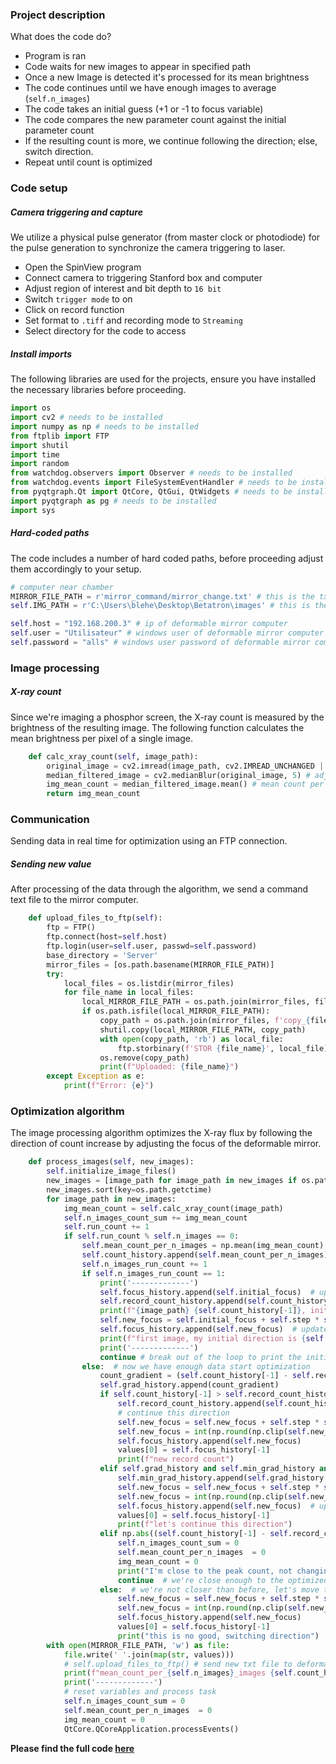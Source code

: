 
### Project description
What does the code do?

- Program is ran
- Code waits for new images to appear in specified path
- Once a new Image is detected it's processed for its mean brightness
- The code continues until we have enough images to average (`self.n_images`)
- The code takes an initial guess (+1 or -1 to focus variable)
- The code compares the new parameter count against the initial parameter count
- If the resulting count is more, we continue following the direction; else, switch direction.
- Repeat until count is optimized 

### Code setup
##### Camera triggering and capture
We utilize a physical pulse generator (from master clock or photodiode) for the pulse generation to synchronize the camera triggering to laser. 

- Open the SpinView program
- Connect camera to triggering Stanford box and computer
- Adjust region of interest and bit depth to `16 bit`
- Switch `trigger mode` to on
- Click on record function 
- Set format to `.tiff` and recording mode to `Streaming`
- Select directory for the code to access 

##### Install imports
The following libraries are used for the projects, ensure you have installed the necessary libraries before proceeding.

```python
import os 
import cv2 # needs to be installed 
import numpy as np # needs to be installed 
from ftplib import FTP
import shutil
import time
import random
from watchdog.observers import Observer # needs to be installed 
from watchdog.events import FileSystemEventHandler # needs to be installed 
from pyqtgraph.Qt import QtCore, QtGui, QtWidgets # needs to be installed 
import pyqtgraph as pg # needs to be installed 
import sys
```

##### Hard-coded paths
The code includes a number of hard coded paths, before proceeding adjust them accordingly to your setup.

```python
# computer near chamber
MIRROR_FILE_PATH = r'mirror_command/mirror_change.txt' # this is the txt file the code writes to
self.IMG_PATH = r'C:\Users\blehe\Desktop\Betatron\images' # this is the folder from which the code will process the images, make sure it aligns with the path specified in SpinView

self.host = "192.168.200.3" # ip of deformable mirror computer
self.user = "Utilisateur" # windows user of deformable mirror computer
self.password = "alls" # windows user password of deformable mirror computer
```
### Image processing 
##### X-ray count
Since we're imaging a phosphor screen, the X-ray count is measured by the brightness of the resulting image. The following function calculates the mean brightness per pixel of a single image. 

```python 
    def calc_xray_count(self, image_path):
        original_image = cv2.imread(image_path, cv2.IMREAD_UNCHANGED | cv2.IMREAD_ANYDEPTH) # IMREAD_ANYDEPTH, IMREAD_UNCHANGED ensure reading in 16bit
        median_filtered_image = cv2.medianBlur(original_image, 5) # adjustable median filter, currently set to 5 pixels (works well for data you sent)
        img_mean_count = median_filtered_image.mean() # mean count per single image
        return img_mean_count
```

### Communication
Sending data in real time for optimization using an FTP connection.
##### Sending new value
After processing of the data through the algorithm, we send a command text file to the mirror computer. 

```python
    def upload_files_to_ftp(self):
        ftp = FTP()
        ftp.connect(host=self.host)
        ftp.login(user=self.user, passwd=self.password)
        base_directory = 'Server'
        mirror_files = [os.path.basename(MIRROR_FILE_PATH)]
        try:
            local_files = os.listdir(mirror_files)
            for file_name in local_files:
                local_MIRROR_FILE_PATH = os.path.join(mirror_files, file_name)
                if os.path.isfile(local_MIRROR_FILE_PATH):
                    copy_path = os.path.join(mirror_files, f'copy_{file_name}')
                    shutil.copy(local_MIRROR_FILE_PATH, copy_path)
                    with open(copy_path, 'rb') as local_file:
                        ftp.storbinary(f'STOR {file_name}', local_file)
                    os.remove(copy_path)
                    print(f"Uploaded: {file_name}")
        except Exception as e:
            print(f"Error: {e}")
```
### Optimization algorithm
The image processing algorithm optimizes the X-ray flux by following the direction of count increase by adjusting the focus of the deformable mirror.

```python
    def process_images(self, new_images):
        self.initialize_image_files()
        new_images = [image_path for image_path in new_images if os.path.exists(image_path)]
        new_images.sort(key=os.path.getctime)
        for image_path in new_images:
            img_mean_count = self.calc_xray_count(image_path)
            self.n_images_count_sum += img_mean_count
            self.run_count += 1
            if self.run_count % self.n_images == 0:
                self.mean_count_per_n_images = np.mean(img_mean_count)
                self.count_history.append(self.mean_count_per_n_images)
                self.n_images_run_count += 1
                if self.n_images_run_count == 1:
                    print('-------------')                    
                    self.focus_history.append(self.initial_focus)  # update new focus
                    self.record_count_history.append(self.count_history[-1])  # this is the initial peak count
                    print(f"{image_path} {self.count_history[-1]}, initial focus {self.focus_history[-1]}")
                    self.new_focus = self.initial_focus + self.step * self.direction  # try the random direction
                    self.focus_history.append(self.new_focus)  # update new focus
                    print(f"first image, my initial direction is {self.direction}")
                    print('-------------')
                    continue # break out of the loop to print the initial focus and initial count (and not new focus for initial count)
                else:  # now we have enough data start optimization
                    count_gradient = (self.count_history[-1] - self.record_count_history[-1])/(self.record_count_history[-1]) # compare to record count
                    self.grad_history.append(count_gradient)
                    if self.count_history[-1] > self.record_count_history[-1]:
                        self.record_count_history.append(self.count_history[-1])  # this is the new current peak count
                        # continue this direction
                        self.new_focus = self.new_focus + self.step * self.direction
                        self.new_focus = int(np.round(np.clip(self.new_focus, self.lower_bound, self.upper_bound)))
                        self.focus_history.append(self.new_focus)
                        values[0] = self.focus_history[-1]
                        print(f"new record count")
                    elif self.grad_history and self.min_grad_history and (np.abs(self.grad_history[-1]) < np.abs(self.min_grad_history[-1])):
                        self.min_grad_history.append(self.grad_history[-1])  # this is the new closest to the peak count
                        self.new_focus = self.new_focus + self.step * self.direction
                        self.new_focus = int(np.round(np.clip(self.new_focus, self.lower_bound, self.upper_bound)))
                        self.focus_history.append(self.new_focus)  # update new focus
                        values[0] = self.focus_history[-1]
                        print(f"let's continue this direction")
                    elif np.abs((self.count_history[-1] - self.record_count_history[-1])/(self.record_count_history[-1])) <= self.tolerance:
                        self.n_images_count_sum = 0
                        self.mean_count_per_n_images  = 0
                        img_mean_count = 0
                        print("I'm close to the peak count, not changing focus")
                        continue  # we're close enough to the optimized value, let's stop trying to change focus
                    else:  # we're not closer than before, let's move to the other direction instead
                        self.new_focus = self.new_focus + self.step * self.direction * -1
                        self.new_focus = int(np.round(np.clip(self.new_focus, self.lower_bound, self.upper_bound)))
                        self.focus_history.append(self.new_focus)
                        values[0] = self.focus_history[-1]
                        print("this is no good, switching direction")
        with open(MIRROR_FILE_PATH, 'w') as file:
            file.write(' '.join(map(str, values)))
            # self.upload_files_to_ftp() # send new txt file to deformable mirror computer
            print(f"mean_count_per_{self.n_images}_images {self.count_history[-1]}, current focus {self.focus_history[-1]}")  
            print('-------------') 
            # reset variables and process task
            self.n_images_count_sum = 0
            self.mean_count_per_n_images  = 0
            img_mean_count = 0
            QtCore.QCoreApplication.processEvents() 
```

**Please find the full code [here](https://drive.google.com/drive/folders/1mUsrw0kjHX-gVb9So5OYMLWE2qezmRzx?usp=sharing)**
